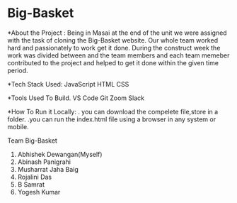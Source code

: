 # Big-Basket
*About the Project : Being in Masai at the end of the unit we were assigned with the task of cloning the Big-Basket website. Our whole team worked hard and passionately to work get it done. During the construct week the work was divided between and the team members and each team memeber contributed to the project and helped to get it done within the given time period.

*Tech Stack Used: JavaScript HTML CSS

*Tools Used To Build. VS Code Git Zoom Slack

*How To Run it Locally: . you can download the compelete file,store in a folder. .you can run the index.html file using a browser in any system or mobile.

Team Big-Basket
1. Abhishek Dewangan(Myself)
2. Abinash Panigrahi
3. Musharrat Jaha Baig
4. Rojalini Das
5. B Samrat
6. Yogesh Kumar 
